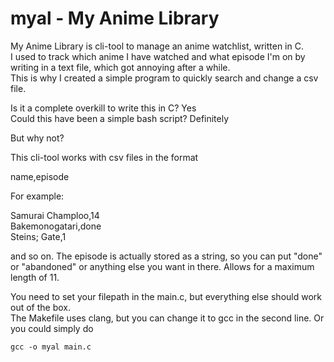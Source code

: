 # myal - My Anime Library

My Anime Library is cli-tool to manage an anime watchlist, written in C.  
I used to track which anime I have watched and what episode I'm on by writing in
a text file, which got annoying after a while.  
This is why I created a simple program to quickly search and change a
csv file.  

Is it a complete overkill to write this in C? Yes  
Could this have been a simple bash script? Definitely  

But why not?

This cli-tool works with csv files in the format

name,episode  

For example:  

Samurai Champloo,14  
Bakemonogatari,done  
Steins; Gate,1  

and so on. The episode is actually stored as a string, so you can put "done" or
"abandoned" or anything else you want in there. Allows for a maximum length of
11.  

You need to set your filepath in the main.c, but everything else should work
out of the box.  
The Makefile uses clang, but you can change it to gcc in the second line. Or
you could simply do

```
gcc -o myal main.c
```